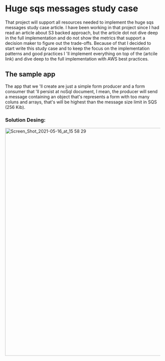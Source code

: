 # Huge sqs messages study case 

That project will support all resources needed to implement the huge sqs messages study case article. I have been working in that project since I had read an article about S3 backed approach, but the article dot not dive deep in the full implementation and do not show the metrics that support a decision maker to figure out the trade-offs. Because of that I decided to start write this study case and to keep the focus on the implementation patterns and good practices I 'll implement everything on top of the (artcile link) and dive deep to the full implementation with AWS best practices.

## The sample app

The app that we 'll create are just a simple form producer and a form consumer that 'll persist at noSql document, I mean, the producer will send a message containing an object that's represents a form with too many coluns and arrays, that's will be highest than the message size limit in SQS (256 Kib).

### Solution Desing:

<img width="740" alt="Screen_Shot_2021-05-16_at_15 58 29" src="https://user-images.githubusercontent.com/8471549/118579971-693b3580-b765-11eb-8c47-fde73b31ca02.png">
